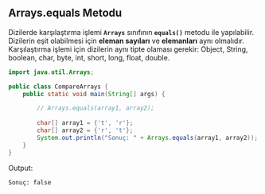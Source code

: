 ## Arrays.equals Metodu

Dizilerde karşılaştırma işlemi **``Arrays``** sınıfının **``equals()``** metodu ile yapılabilir. Dizilerin eşit olabilmesi için **eleman sayıları** ve **elemanları** aynı olmalıdır.  Karşılaştırma işlemi için dizilerin aynı tipte olaması gerekir: Object, String, boolean, char, byte, int, short, long, float, double.
```java
import java.util.Arrays;

public class CompareArrays {
    public static void main(String[] args) {

        // Arrays.equals(array1, array2);
  
        char[] array1 = {'t', 'r'};
        char[] array2 = {'r', 't'};
        System.out.println("Sonuç: " + Arrays.equals(array1, array2));
    }
}
```

Output:
```
Sonuç: false
```


